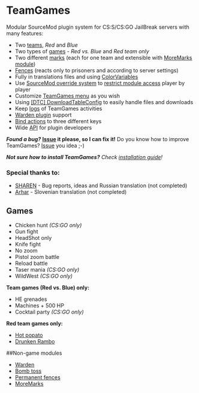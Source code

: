 # TeamGames

Modular SourceMod plugin system for CS:S/CS:GO JailBreak servers with many features:
- Two [teams](https://github.com/KissLick/TeamGames/wiki/Teams), *Red* and *Blue*
- Two types of [games](https://github.com/KissLick/TeamGames/wiki/Games) - *Red vs. Blue* and *Red team only*
- Two different [marks](https://github.com/KissLick/TeamGames/wiki/Marks) (each for one team and extensible with [MoreMarks module](https://github.com/KissLick/TeamGames/wiki/MoreMarks))
- [Fences](https://github.com/KissLick/TeamGames/wiki/Fences) (reacts only to prisoners and according to server settings)
- Fully in translations files and using [ColorVariables](https://github.com/KissLick/ColorVariables)
- Use [SourceMod override system](https://wiki.alliedmods.net/Overriding_Command_Access_%28SourceMod%29) to [restrict module access](https://github.com/KissLick/TeamGames/wiki/TG-menu-&-Modules-config#overriding-menu-items-access) player by player
- Customize [TeamGames menu](https://github.com/KissLick/TeamGames/wiki/TG-menu-&-Modules-config) as you wish
- Using [[DTC] DownloadTableConfig](https://github.com/KissLick/DownloadTableConfig) to easily handle files and downloads
- Keep [logs](https://github.com/KissLick/TeamGames/wiki/Logs) of TeamGames activities
- [Warden plugin](https://github.com/KissLick/TeamGames/wiki/Warden-plugin) support
- [Bind actions](https://github.com/KissLick/TeamGames/wiki/Bind-actions) to three different keys
- Wide [API](http://www.teamgames.ga/teamgames) for plugin developers

***Found a bug?*** **[Issue](https://github.com/KissLick/TeamGames/issues/new?title=Not%20something%20like%20%22bug%22%20or%20%22problem%22%20pls...&labels=bug) it please, so I can fix it!** Do you know how to improve TeamGames? [Issue](https://github.com/KissLick/TeamGames/issues/new?title=Not%20something%20like%20%22improvement%22%20or%20%22good%20idea%22%20pls...&labels=improvement) you idea ;-)

***Not sure how to install TeamGames?*** *Check [installation guide](https://github.com/KissLick/TeamGames/wiki/Installation-guide)!*

### Special thanks to:
- [SHAREN](https://github.com/SHAREN) - Bug reports, ideas and Russian translation (not completed)
- [Arhar](http://steamcommunity.com/profiles/76561198015855520/) - Slovenian translation  (not completed)

## Games

- Chicken hunt *(CS:GO only)*
- Gun fight
- HeadShot only
- Knife fight
- No zoom
- Pistol zoom battle
- Reload battle
- Taser mania *(CS:GO only)*
- WildWest *(CS:GO only)*

**Team games (Red vs. Blue) only:**
- HE grenades
- Machines + 500 HP
- Cocktail party *(CS:GO only)*

**Red team games only:**
- [Hot popato](https://github.com/KissLick/TeamGames/wiki/HotPotato)
- [Drunken Rambo](https://github.com/KissLick/TeamGames/wiki/DrunkenRambo)

##Non-game modules
- [Warden](https://github.com/KissLick/TeamGames/wiki/Warden-plugin)
- [Bomb toss](https://github.com/KissLick/TeamGames/wiki/BombToss)
- [Permanent fences](https://github.com/KissLick/TeamGames/wiki/Permanent-fences)
- [MoreMarks](https://github.com/KissLick/TeamGames/wiki/MoreMarks)
